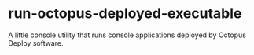 # run-octopus-deployed-executable
A little console utility that runs console applications deployed by Octopus Deploy software.
